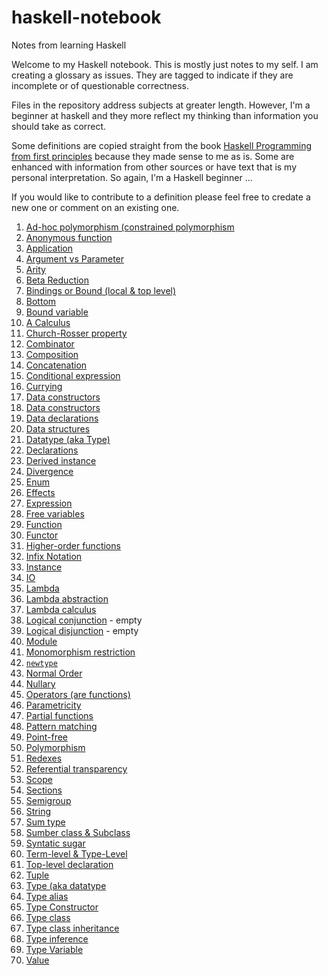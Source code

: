 # haskell-notebook
Notes from learning Haskell

Welcome to my Haskell notebook. This is mostly just notes to my self. I am creating a glossary as issues. They are tagged to indicate if they are incomplete or of questionable correctness. 

Files in the repository address subjects at greater length. However, I'm a beginner at haskell and they more reflect my thinking than information you should take as correct.

Some definitions are copied straight from the book [Haskell Programming from first principles](https://haskellbook.com/) because they made sense to me as is. Some are enhanced with information from other sources or have text that is my personal interpretation. So again, I'm a Haskell beginner ... 

If you would like to contribute to a definition please feel free to credate a new one or comment on an existing one.


1. [Ad-hoc polymorphism (constrained polymorphism](https://github.com/klequis/haskell-notebook/issues/43)
2. [Anonymous function](https://github.com/klequis/haskell-notebook/issues/60)
3. [Application](https://github.com/klequis/haskell-notebook/issues/1)
4. [Argument vs Parameter](https://github.com/klequis/haskell-notebook/issues/30)
5. [Arity](https://github.com/klequis/haskell-notebook/issues/2)
6. [Beta Reduction](https://github.com/klequis/haskell-notebook/issues/3)
7. [Bindings or Bound (local & top level)](https://github.com/klequis/haskell-notebook/issues/4)
8. [Bottom](https://github.com/klequis/haskell-notebook/issues/63)
9. [Bound variable](https://github.com/klequis/haskell-notebook/issues/5)
10. [A Calculus](https://github.com/klequis/haskell-notebook/issues/6)
11. [Church-Rosser property](https://github.com/klequis/haskell-notebook/issues/7)
12. [Combinator](https://github.com/klequis/haskell-notebook/issues/8)
13. [Composition](https://github.com/klequis/haskell-notebook/issues/65)
14. [Concatenation](https://github.com/klequis/haskell-notebook/issues/36)
15. [Conditional expression](https://github.com/klequis/haskell-notebook/issues/73)
16. [Currying](https://github.com/klequis/haskell-notebook/issues/61)
17. [Data constructors](https://github.com/klequis/haskell-notebook/issues/38)
18. [Data constructors](https://github.com/klequis/haskell-notebook/issues/9)
19. [Data declarations](https://github.com/klequis/haskell-notebook/issues/10)
20. [Data structures](https://github.com/klequis/haskell-notebook/issues/40)
21. [Datatype (aka Type)](https://github.com/klequis/haskell-notebook/issues/25)
22. [Declarations](https://github.com/klequis/haskell-notebook/issues/11)
23. [Derived instance](https://github.com/klequis/haskell-notebook/issues/29)
24. [Divergence](https://github.com/klequis/haskell-notebook/issues/12)
25. [Enum](https://github.com/klequis/haskell-notebook/issues/51)
26. [Effects](https://github.com/klequis/haskell-notebook/issues/46)
27. [Expression](https://github.com/klequis/haskell-notebook/issues/31)
28. [Free variables](https://github.com/klequis/haskell-notebook/issues/13)
29. [Function](https://github.com/klequis/haskell-notebook/issues/14)
30. [Functor](https://github.com/klequis/haskell-notebook/issues/74)
31. [Higher-order functions](https://github.com/klequis/haskell-notebook/issues/64)
32. [Infix Notation](https://github.com/klequis/haskell-notebook/issues/15)
33. [Instance](https://github.com/klequis/haskell-notebook/issues/48)
34. [IO](https://github.com/klequis/haskell-notebook/issues/47)
35. [Lambda](https://github.com/klequis/haskell-notebook/issues/16)
36. [Lambda abstraction](https://github.com/klequis/haskell-notebook/issues/17)
37. [Lambda calculus](https://github.com/klequis/haskell-notebook/issues/18)
38. [Logical conjunction](https://github.com/klequis/haskell-notebook/issues/55) - empty
39. [Logical disjunction](https://github.com/klequis/haskell-notebook/issues/54) - empty
40. [Module](https://github.com/klequis/haskell-notebook/issues/44)
41. [Monomorphism restriction](https://github.com/klequis/haskell-notebook/issues/58)
42. [`newtype`](https://github.com/klequis/haskell-notebook/issues/57)
43. [Normal Order](https://github.com/klequis/haskell-notebook/issues/19)
44. [Nullary](https://github.com/klequis/haskell-notebook/issues/50)
45. [Operators (are functions)](https://github.com/klequis/haskell-notebook/issues/20)
46. [Parametricity](https://github.com/klequis/haskell-notebook/issues/42)
47. [Partial functions](https://github.com/klequis/haskell-notebook/issues/21)
48. [Pattern matching](https://github.com/klequis/haskell-notebook/issues/62)
49. [Point-free](https://github.com/klequis/haskell-notebook/issues/66)
50. [Polymorphism](https://github.com/klequis/haskell-notebook/issues/22)
51. [Redexes](https://github.com/klequis/haskell-notebook/issues/23)
52. [Referential transparency](https://github.com/klequis/haskell-notebook/issues/69)
53. [Scope](https://github.com/klequis/haskell-notebook/issues/37)
54. [Sections](https://github.com/klequis/haskell-notebook/issues/70)
55. [Semigroup](https://github.com/klequis/haskell-notebook/issues/75)
56. [String](https://github.com/klequis/haskell-notebook/issues/34)
57. [Sum type](https://github.com/klequis/haskell-notebook/issues/53)
58. [Sumber class & Subclass](https://github.com/klequis/haskell-notebook/issues/52)
59. [Syntatic sugar](https://github.com/klequis/haskell-notebook/issues/33)
60. [Term-level & Type-Level](https://github.com/klequis/haskell-notebook/issues/56)
61. [Top-level declaration](https://github.com/klequis/haskell-notebook/issues/24)
62. [Tuple](https://github.com/klequis/haskell-notebook/issues/39)
63. [Type (aka datatype](https://github.com/klequis/haskell-notebook/issues/35)
64. [Type alias](https://github.com/klequis/haskell-notebook/issues/26)
65. [Type Constructor](https://github.com/klequis/haskell-notebook/issues/28)
66. [Type class](https://github.com/klequis/haskell-notebook/issues/27)
67. [Type class inheritance](https://github.com/klequis/haskell-notebook/issues/45)
68. [Type inference](https://github.com/klequis/haskell-notebook/issues/41)
69. [Type Variable](https://github.com/klequis/haskell-notebook/issues/29)
70. [Value](https://github.com/klequis/haskell-notebook/issues/32)
